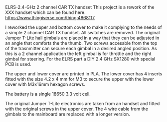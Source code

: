 ELRS-2.4-GHz 2 channel CAR TX handset
This project is a rework of the XXX handset which can be found here.
https://www.thingiverse.com/thing:4868117

I reworked the upper and bottom cover to make it complying to the needs of a simple 2 channel CAR TX handset.
All switches are removed.
The original Jumper T-Lite hall gimbals are placed in a way that they can be adjusted in an angle that comforts the the thumb.
Two screws accesable from the top of the trasnmitter can secure each gimbal in a desired angled position.
As this is a 2 channel application the left gimbal is for throttle and the right gimbal for steering.
For the ELRS part a DIY 2.4 GHz SX1280 with special PCB is used.

The upper and lower cover are printed in PLA.
The lower cover has 4 inserts fitted with the size 4.2 x 4 mm for M3 to secure the upper with the lower cover with M3x16mm hexagon screws.

The battery is a single 18650 3.3 volt cell.

The original Jumper T-Lite electronics are taken from an handset and fitted with the original screws in the upper cover.
The 4 wire cable from the gimbals to the mainboard are replaced with a longer version.
